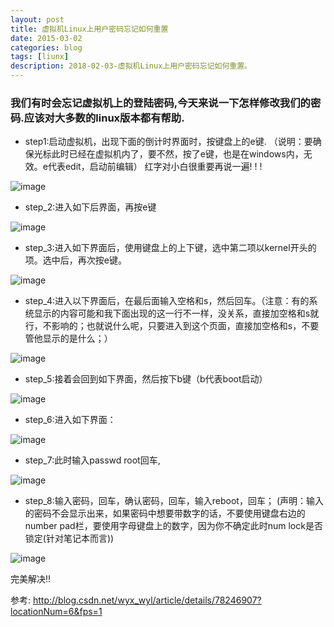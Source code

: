 ```yaml
---
layout: post
title: 虚拟机Linux上用户密码忘记如何重置
date: 2015-03-02
categories: blog
tags: [liunx]
description: 2018-02-03-虚拟机Linux上用户密码忘记如何重置。
---
```



### 我们有时会忘记虚拟机上的登陆密码,今天来说一下怎样修改我们的密码.应该对大多数的linux版本都有帮助.
- step1:启动虚拟机，出现下面的倒计时界面时，按键盘上的e键. 
（说明：要确保光标此时已经在虚拟机内了，要不然，按了e键，也是在windows内，无效。e代表edit，启动前编辑）
红字对小白很重要再说一遍! ! !

![image](https://note.youdao.com/yws/api/personal/file/030DE2F8BB424DE1A5F7334FE56428AD?method=download&shareKey=4faeb3293eb65ea9e0f1c92f666d7681)

- step_2:进入如下后界面，再按e键 

![image](https://note.youdao.com/yws/api/personal/file/56431CBCE43946058FAA098FEFB649E5?method=download&shareKey=d644a8c4b07f38cdf40da811e588aad1)

- step_3:进入如下界面后，使用键盘上的上下键，选中第二项以kernel开头的项。选中后，再次按e键。 

![image](https://note.youdao.com/yws/api/personal/file/0D3B7194014045D184FD532C75ADB291?method=download&shareKey=eecf4029e944b88dfa82c74f6fefa806)

- step_4:进入以下界面后，在最后面输入空格和s，然后回车。（注意：有的系统显示的内容可能和我下面出现的这一行不一样，没关系，直接加空格和s就行，不影响的；也就说什么呢，只要进入到这个页面，直接加空格和s，不要管他显示的是什么；） 

![image](https://note.youdao.com/yws/api/personal/file/DC657CB3046D46C38EAE28336F58EBF4?method=download&shareKey=73a26ff5906a0f07a79f444c87f4aab6)

- step_5:接着会回到如下界面，然后按下b键（b代表boot启动） 

![image](https://note.youdao.com/yws/api/personal/file/8CAABB5DBABF411BB0FB411B662EE6EA?method=download&shareKey=0d1ef63903e894a21369703946edeffb)

- step_6:进入如下界面： 

![image](https://note.youdao.com/yws/api/personal/file/D5F18D42FC87404191EB02B1D488ADE3?method=download&shareKey=aa8406e62c2b4bc5128afc7a36b644dc)

- step_7:此时输入passwd root回车, 

![image](https://note.youdao.com/yws/api/personal/file/5AFE55E370AF46EB959657437EC63D14?method=download&shareKey=aa114169c1486a5412af77c5654ba472)

- step_8:输入密码，回车，确认密码，回车，输入reboot，回车； 
(声明：输入的密码不会显示出来，如果密码中想要带数字的话，不要使用键盘右边的number pad栏，要使用字母键盘上的数字，因为你不确定此时num lock是否锁定(针对笔记本而言)) 

![image](https://note.youdao.com/yws/api/personal/file/9C4B702C944A45FC88E92A8D62E974E5?method=download&shareKey=af6958b312b220396370a66556e46368)

完美解决!!

参考:
http://blog.csdn.net/wyx_wyl/article/details/78246907?locationNum=6&fps=1












